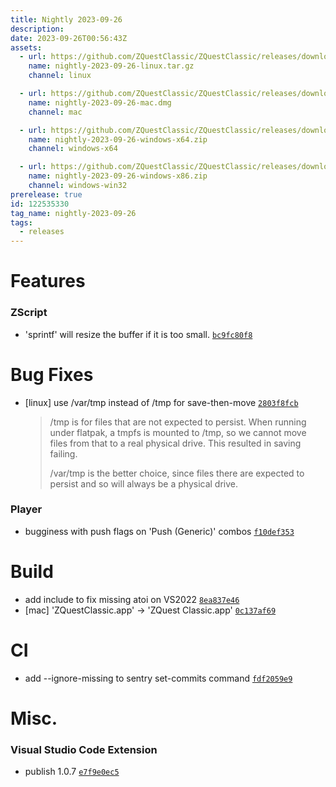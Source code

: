 ```yaml
---
title: Nightly 2023-09-26
description: 
date: 2023-09-26T00:56:43Z
assets: 
  - url: https://github.com/ZQuestClassic/ZQuestClassic/releases/download/nightly-2023-09-26/nightly-2023-09-26-linux.tar.gz
    name: nightly-2023-09-26-linux.tar.gz
    channel: linux

  - url: https://github.com/ZQuestClassic/ZQuestClassic/releases/download/nightly-2023-09-26/nightly-2023-09-26-mac.dmg
    name: nightly-2023-09-26-mac.dmg
    channel: mac

  - url: https://github.com/ZQuestClassic/ZQuestClassic/releases/download/nightly-2023-09-26/nightly-2023-09-26-windows-x64.zip
    name: nightly-2023-09-26-windows-x64.zip
    channel: windows-x64

  - url: https://github.com/ZQuestClassic/ZQuestClassic/releases/download/nightly-2023-09-26/nightly-2023-09-26-windows-x86.zip
    name: nightly-2023-09-26-windows-x86.zip
    channel: windows-win32
prerelease: true
id: 122535330
tag_name: nightly-2023-09-26
tags:
  - releases
---
```




# Features

### ZScript

- 'sprintf' will resize the buffer if it is too small. [`bc9fc80f8`](https://github.com/ZQuestClassic/ZQuestClassic/commit/bc9fc80f8ea62c306ed8d359f6fd328668fca091)

# Bug Fixes

- [linux] use /var/tmp instead of /tmp for save-then-move [`2803f8fcb`](https://github.com/ZQuestClassic/ZQuestClassic/commit/2803f8fcb4d4f375ff1f9ef328104119bdb16302)
   &nbsp;
   >/tmp is for files that are not expected to persist. When running under flatpak, a tmpfs is mounted to /tmp, so we cannot move files from that to a real physical drive. This resulted in saving failing.  
   >
   >/var/tmp is the better choice, since files there are expected to persist and so will always be a physical drive. 
   >

### Player

- bugginess with push flags on 'Push (Generic)' combos [`f10def353`](https://github.com/ZQuestClassic/ZQuestClassic/commit/f10def353eddbec47000fbf9cbd6e84263d58c97)

# Build

- add include to fix missing atoi on VS2022 [`8ea837e46`](https://github.com/ZQuestClassic/ZQuestClassic/commit/8ea837e46a447f4da064a60b3b7d7532b4678126)
- [mac] 'ZQuestClassic.app' -> 'ZQuest Classic.app' [`0c137af69`](https://github.com/ZQuestClassic/ZQuestClassic/commit/0c137af6958bc1a3a488af3d164bc68033044b45)

# CI

- add --ignore-missing to sentry set-commits command [`fdf2059e9`](https://github.com/ZQuestClassic/ZQuestClassic/commit/fdf2059e92bc47397bcd79cae7d895c9966e0957)

# Misc.

### Visual Studio Code Extension

- publish 1.0.7 [`e7f9e0ec5`](https://github.com/ZQuestClassic/ZQuestClassic/commit/e7f9e0ec5b64b38dc421c4f97fee87e552102bc9)

